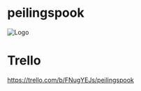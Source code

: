 # peilingspook
![Logo](https://github.com/user-attachments/assets/5e3ffbc3-ec98-46d4-b44d-65030f686769)
# Trello
https://trello.com/b/FNugYEJs/peilingspook

